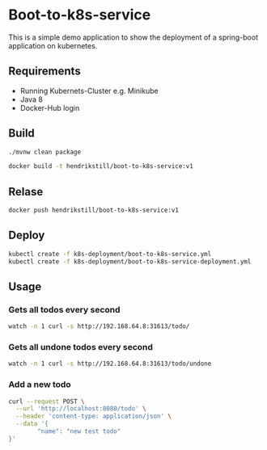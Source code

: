 # Boot-to-k8s-service

This is a simple demo application to show the deployment of a spring-boot application on kubernetes.

## Requirements
* Running Kubernets-Cluster e.g. Minikube
* Java 8
* Docker-Hub login

## Build
```bash
./mvnw clean package

docker build -t hendrikstill/boot-to-k8s-service:v1
```

## Relase
```bash
docker push hendrikstill/boot-to-k8s-service:v1
```
## Deploy
```bash
kubectl create -f k8s-deployment/boot-to-k8s-service.yml
kubectl create -f k8s-deployment/boot-to-k8s-service-deployment.yml
```

## Usage

### Gets all todos every second
```bash
watch -n 1 curl -s http://192.168.64.8:31613/todo/
```

### Gets all undone todos every second
```bash
watch -n 1 curl -s http://192.168.64.8:31613/todo/undone
```

### Add a new todo
```bash
curl --request POST \
  --url 'http://localhost:8080/todo' \
  --header 'content-type: application/json' \
  --data '{
		"name": "new test todo"
}'
```